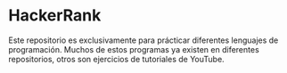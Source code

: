 # HackerRank
Este repositorio es exclusivamente para prácticar diferentes lenguajes de programación. Muchos de estos programas ya existen en diferentes repositorios, otros son ejercicios de tutoriales de YouTube.
